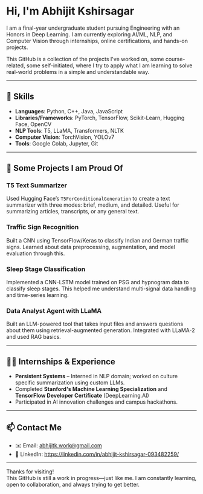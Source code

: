 # Hi, I'm Abhijit Kshirsagar

I am a final-year undergraduate student pursuing Engineering with an Honors in Deep Learning. I am currently exploring AI/ML, NLP, and Computer Vision through internships, online certifications, and hands-on projects.

This GitHub is a collection of the projects I've worked on, some course-related, some self-initiated, where I try to apply what I am learning to solve real-world problems in a simple and understandable way.

---

## 🔧 Skills

- **Languages**: Python, C++, Java, JavaScript
- **Libraries/Frameworks**: PyTorch, TensorFlow, Scikit-Learn, Hugging Face, OpenCV
- **NLP Tools**: T5, LLaMA, Transformers, NLTK
- **Computer Vision**: TorchVision, YOLOv7
- **Tools**: Google Colab, Jupyter, Git

---

## 📌 Some Projects I am Proud Of

### T5 Text Summarizer
Used Hugging Face’s `T5ForConditionalGeneration` to create a text summarizer with three modes: brief, medium, and detailed. Useful for summarizing articles, transcripts, or any general text.

### Traffic Sign Recognition
Built a CNN using TensorFlow/Keras to classify Indian and German traffic signs. Learned about data preprocessing, augmentation, and model evaluation through this.

### Sleep Stage Classification
Implemented a CNN-LSTM model trained on PSG and hypnogram data to classify sleep stages. This helped me understand multi-signal data handling and time-series learning.

### Data Analyst Agent with LLaMA
Built an LLM-powered tool that takes input files and answers questions about them using retrieval-augmented generation. Integrated with LLaMA-2 and used RAG basics.

---

## 👨‍💻 Internships & Experience

- **Persistent Systems** – Interned in NLP domain; worked on culture specific summarization using custom LLMs.
- Completed **Stanford's Machine Learning Specialization** and **TensorFlow Developer Certificate** (DeepLearning.AI)
- Participated in AI innovation challenges and campus hackathons.

---

## 📫 Contact Me

- ✉️ Email: abhijitk.work@gmail.com
- 🔗 LinkedIn: https://linkedin.com/in/abhijit-kshirsagar-093482259/

---

Thanks for visiting!  
This GitHub is still a work in progress—just like me. I am constantly learning, open to collaboration, and always trying to get better.

